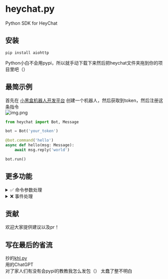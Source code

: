 # heychat.py
Python SDK for HeyChat




## 安装
```shell
pip install aiohttp
```

Python小白不会用pypi，所以就手动下载下来然后把heychat文件夹拖到你的项目里吧（）

## 最简示例
首先在 [小黑盒机器人开发平台](https://bot.xiaoheihe.cn/bots/manager) 创建一个机器人，然后获取到token，然后注册这条指令  
![img.png](./asset/img.png)

```python
from heychat import Bot, Message

bot = Bot('your_token')

@bot.command('hello')
async def hello(msg: Message):
    await msg.reply('world')

bot.run()
```

## 更多功能
<details>
    <summary> ✅ 命令参数处理</summary>

    from heychat import Bot, Message
    from random import randint
    
    bot = Bot('your_token')

    @bot.command('roll')
    async def hello(msg: Message,max_num):
        max_num = int(max_num)
        await msg.reply(f"你掷出了{randint(1,max_num)}")

    bot.run()

</details>

<details>
    <summary> ❌ 事件处理</summary>

    @bot.on_event(EventType.JOIN_GUILD)
    async def on_join_guild(event: JoinGuildEvent):
        pass

</details>

## 贡献
欢迎大家提供建议以及pr！


## 写在最后的省流
抄的[khl.py](https://github.com/TWT233/khl.py)  
用的ChatGPT  
对了家人们有没有会pypi的教教我怎么发包（） 太蠢了整不明白






